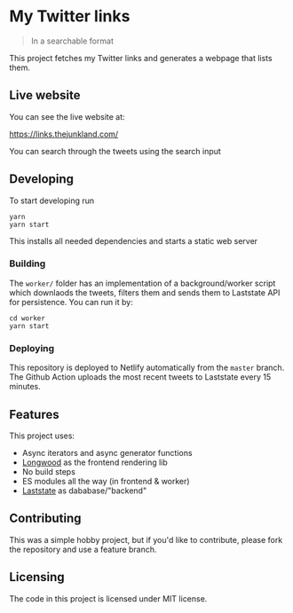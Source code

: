 # My Twitter links
> In a searchable format

This project fetches my Twitter links and generates a webpage that lists them.

## Live website

You can see the live website at:

https://links.thejunkland.com/

You can search through the tweets using the search input

## Developing

To start developing run

```shell
yarn
yarn start
```

This installs all needed dependencies and starts a static web server

### Building

The `worker/` folder has an implementation of a background/worker script which
downlaods the tweets, filters them and sends them to Laststate API for
persistence. You can run it by:

```shell
cd worker
yarn start
```

### Deploying

This repository is deployed to Netlify automatically from the `master` branch.
The Github Action uploads the most recent tweets to Laststate every 15 minutes.

## Features

This project uses:
* Async iterators and async generator functions
* [Longwood](http://npmjs.com/package/longwood) as the frontend rendering lib
* No build steps
* ES modules all the way (in frontend & worker)
* [Laststate](https://laststate.io) as dababase/"backend"

## Contributing

This was a simple hobby project, but if you'd like to contribute, please fork
the repository and use a feature branch.

## Licensing

The code in this project is licensed under MIT license.
